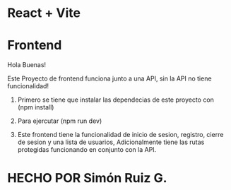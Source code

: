 # React + Vite

# Frontend 

Hola Buenas!

Este Proyecto de frontend funciona junto a una API, sin la API no tiene funcionalidad!

1. Primero se tiene que instalar las dependecias de este proyecto con (npm install)

2. Para ejercutar (npm run dev)

3. Este frontend tiene la funcionalidad de inicio de sesion, registro, cierre de sesion y una lista de usuarios,
Adicionalmente tiene las rutas protegidas funcionando en conjunto con la API. 

# HECHO POR Simón Ruiz G.